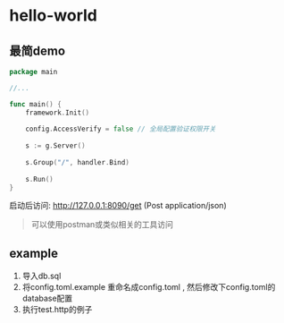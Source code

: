 # hello-world

## 最简demo
```go
package main

//...

func main() {
    framework.Init()
    
    config.AccessVerify = false // 全局配置验证权限开关
    
    s := g.Server()
    
    s.Group("/", handler.Bind)
    
    s.Run()
}
```

启动后访问: http://127.0.0.1:8090/get (Post application/json)

> 可以使用postman或类似相关的工具访问

## example
1. 导入db.sql
2. 将config.toml.example 重命名成config.toml , 然后修改下config.toml的database配置
3. 执行test.http的例子